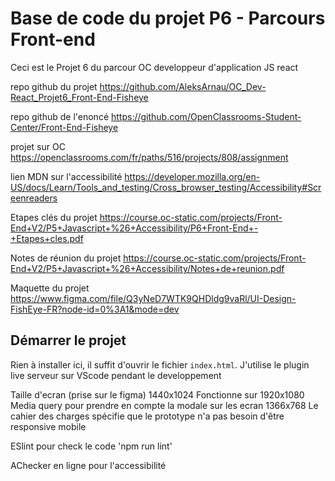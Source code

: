 # Base de code du projet P6 - Parcours Front-end

Ceci est le Projet 6 du parcour OC developpeur d'application JS react

repo github du projet
https://github.com/AleksArnau/OC_Dev-React_Projet6_Front-End-Fisheye

repo github de l'enoncé
https://github.com/OpenClassrooms-Student-Center/Front-End-Fisheye

projet sur OC
https://openclassrooms.com/fr/paths/516/projects/808/assignment

lien MDN sur l'accessibilité
https://developer.mozilla.org/en-US/docs/Learn/Tools_and_testing/Cross_browser_testing/Accessibility#Screenreaders

Etapes clés du projet
https://course.oc-static.com/projects/Front-End+V2/P5+Javascript+%26+Accessibility/P6+Front-End+-+Etapes+cles.pdf

Notes de réunion du projet
https://course.oc-static.com/projects/Front-End+V2/P5+Javascript+%26+Accessibility/Notes+de+reunion.pdf

Maquette du projet
https://www.figma.com/file/Q3yNeD7WTK9QHDldg9vaRl/UI-Design-FishEye-FR?node-id=0%3A1&mode=dev

## Démarrer le projet

Rien à installer ici, il suffit d'ouvrir le fichier `index.html`.
J'utilise le plugin live serveur sur VScode pendant le developpement

Taille d'ecran (prise sur le figma) 1440x1024
Fonctionne sur 1920x1080
Media query pour prendre en compte la modale sur les ecran 1366x768
Le cahier des charges spécifie que le prototype n'a pas besoin d'être responsive mobile

ESlint pour check le code 'npm run lint'

AChecker en ligne pour l'accessibilité